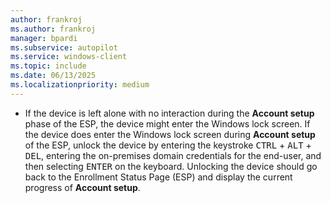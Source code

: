 ```yaml
---
author: frankroj
ms.author: frankroj
manager: bpardi
ms.subservice: autopilot
ms.service: windows-client
ms.topic: include
ms.date: 06/13/2025
ms.localizationpriority: medium
---
```


<!-- This file is shared by the following articles:

pre-provisioning\hybrid-azure-ad-join-user-flow.md
user-driven\hybrid-azure-ad-join-deploy-device.md

Headings are driven by article context. -->

- If the device is left alone with no interaction during the **Account setup** phase of the ESP, the device might enter the Windows lock screen. If the device does enter the Windows lock screen during **Account setup** of the ESP, unlock the device by entering the keystroke <kbd>CTRL</kbd> + <kbd>ALT</kbd> + <kbd>DEL</kbd>, entering the on-premises domain credentials for the end-user, and then selecting <kbd>ENTER</kbd> on the keyboard. Unlocking the device should go back to the Enrollment Status Page (ESP) and display the current progress of **Account setup**.
